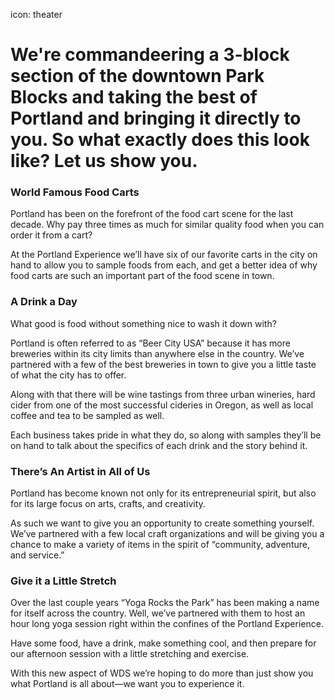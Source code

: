 icon: theater

# We're commandeering a 3-block section of the downtown Park Blocks and taking the best of Portland and bringing it directly to you. So what exactly does this look like? Let us show you.

<div class="zig-zags_blue"></div>

### World Famous Food Carts

Portland has been on the forefront of the food cart scene for the last decade. Why pay three times as much for similar quality food when you can order it from a cart?

At the Portland Experience we’ll have six of our favorite carts in the city on hand to allow you to sample foods from each, and get a better idea of why food carts are such an important part of the food scene in town.

<div class="line-canvas"></div>

### A Drink a Day

What good is food without something nice to wash it down with?

Portland is often referred to as “Beer City USA” because it has more breweries within its city limits than anywhere else in the country. We’ve partnered with a few of the best breweries in town to give you a little taste of what the city has to offer.

Along with that there will be wine tastings from three urban wineries, hard cider from one of the most successful cideries in Oregon, as well as local coffee and tea to be sampled as well.

Each business takes pride in what they do, so along with samples they’ll be on hand to talk about the specifics of each drink and the story behind it.

<div class="line-canvas"></div>

### There’s An Artist in All of Us

Portland has become known not only for its entrepreneurial spirit, but also for its large focus on arts, crafts, and creativity.

As such we want to give you an opportunity to create something yourself. We’ve partnered with a few local craft organizations and will be giving you a chance to make a variety of items in the spirit of “community, adventure, and service.”

<div class="line-canvas"></div>

### Give it a Little Stretch

Over the last couple years “Yoga Rocks the Park” has been making a name for itself across the country. Well, we’ve partnered with them to host an hour long yoga session right within the confines of the Portland Experience.  

Have some food, have a drink, make something cool, and then prepare for our afternoon session with a little stretching and exercise.

With this new aspect of WDS we’re hoping to do more than just show you what Portland is all about—we want you to experience it.
